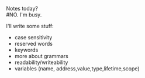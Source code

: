 Notes today?  
#NO. I'm busy.  

I'll write some stuff:  
 - case sensitivity
 - reserved words
 - keywords
 - more about grammars
 - readability/writeability
 - variables (name, address,value,type,lifetime,scope)
